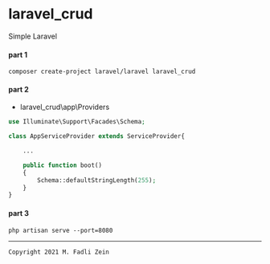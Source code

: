 # laravel_crud
 Simple Laravel

#### part 1
```
composer create-project laravel/laravel laravel_crud
```

#### part 2

* laravel_crud\app\Providers

```php
use Illuminate\Support\Facades\Schema;

class AppServiceProvider extends ServiceProvider{

    ...

    public function boot()
    {
        Schema::defaultStringLength(255);
    }
}
```

#### part 3
```
php artisan serve --port=8080
```

---

```
Copyright 2021 M. Fadli Zein
```